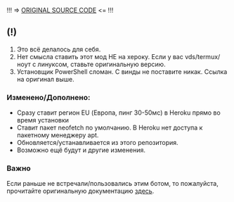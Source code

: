 !!!
=> [ORIGINAL SOURCE CODE](https://gitlab.com/friendly-telegram/friendly-telegram) <=
!!!
## (!)
1. Это всё делалось для себя.
2. Нет смысла ставить этот мод НЕ на хероку. Если у вас vds/termux/ноут с линуксом, ставьте оригинальную версию.
3. Установщик PowerShell сломан. С винды не поставите никак. Ссылка на оригинал выше.
### Изменено/Дополнено:
- Сразу ставит регион EU (Европа, пинг 30-50мс) в Heroku прямо во время установки
- Ставит пакет neofetch по умолчанию. В Heroku нет доступа к пакетному менеджеру apt.
- Обновляется/устанавливается из этого репозитория.
- Возможно ещё будут и другие изменения.

### Важно
Если раньше не встречали/пользовались этим ботом, то пожалуйста, прочитайте оригинальную документацию [здесь](https://friendly-telegram.gitlab.io).

